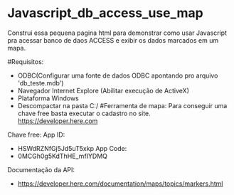 # Javascript_db_access_use_map
Construi essa pequena pagina html para demonstrar como usar Javascript pra acessar banco de daos ACCESS e exibir os dados marcados em um mapa.


#Requisitos:
* ODBC(Configurar uma fonte de dados ODBC apontando pro arquivo 'db_teste.mdb')
* Navegador Internet Explore (Abilitar execução de ActiveX)
* Plataforma Windows
* Descompactar na pasta C:/ 
#Ferramenta de mapa:
Para conseguir uma chave free basta executar o cadastro no site.
https://developer.here.com

Chave free:
App ID:
* HSWdRZNfGj5Jd5uT5xkp
App Code:
* 0MCGh0g5KdThHE_mfIYDMQ

Documentação da API:
* https://developer.here.com/documentation/maps/topics/markers.html




